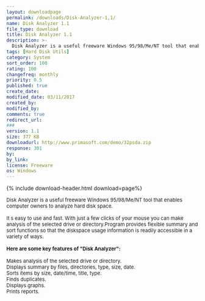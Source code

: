 ```yaml
---
layout: downloadpage
permalink: /downloads/Disk-Analyzer-1,1/
name: Disk Analyzer 1.1
file_type: download
title: Disk Analyzer 1.1
description: >-
  Disk Analyzer is a useful freeware Windows 95/98/Me/NT tool that enables computer owners to analyze hard disk space
tags: [Hard Disk Utils]
category: System
sort_order: 100
rating: 100
changefreq: monthly
priority: 0.5
published: true
create_date: 
modified_date: 03/11/2017
created_by: 
modified_by: 
comments: true
redirect_url: 
### 
version: 1.1
size: 377 KB
downloadurl: http://www.primasoft.com/demo/32psda.zip
response: 301
by: 
by_link: 
license: Freeware
os: Windows
---
```


{% include download-header.html download=page%}

<p style="fix-download-text !important">
<p><font size="2">Disk Analyzer is a useful freeware Windows 95/98/Me/NT tool that enables computer owners to analyze hard disk space.<br />
<br />
It s easy to use and fast. With just a few clicks of your mouse you can make analysis of the selected drive or directory.Program provides flexible summary and sort functions so that the diskspace usage information is readily accessible in a variety of ways.<br />
<br />
<span><strong>Here are some key features of "Disk Analyzer":</strong></span><br />
<br />
Makes analysis of the selected drive or directory. <br />
Displays summary by files, directories, type, size, date. <br />
Sorts items by size, date/time, title, type. <br />
Finds duplicates. <br />
Displays graphs. <br />
Prints reports.</font></p></p>
